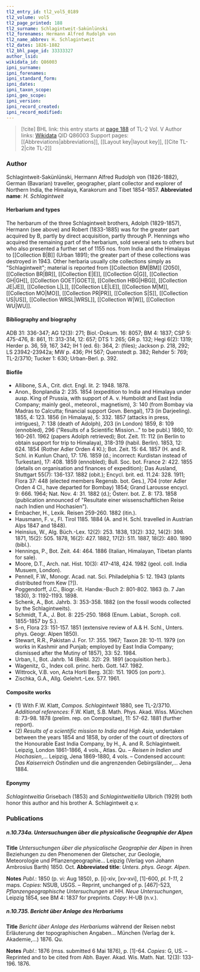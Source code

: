 ```yaml
---
tl2_entry_id: tl2_vol5_0189
tl2_volume: vol5
tl2_page_printed: 188
tl2_surname: Schlagintweit-Sakünlünski
tl2_forenames: Hermann Alfred Rudolph von
tl2_name_abbrev: H. Schlagintweit
tl2_dates: 1826-1882
tl2_bhl_page_id: 33333327
author_lsid: 
wikidata_id: Q86003
ipni_surname: 
ipni_forenames: 
ipni_standard_form: 
ipni_dates: 
ipni_taxon_scope: 
ipni_geo_scope: 
ipni_version: 
ipni_record_created: 
ipni_record_modified:
---
```


> [!cite] BHL link: this entry starts at [page 188](https://www.biodiversitylibrary.org/page/33333327) of TL-2 Vol. V
> Author links: [Wikidata](https://www.wikidata.org/wiki/Q86003) QID Q86003
> Support pages: [[Abbreviations|abbreviations]], [[Layout key|layout key]], [[Cite TL-2|cite TL-2]]

### Author

Schlagintweit-Sakünlünski, Hermann Alfred Rudolph von (1826-1882), German (Bavarian) traveller, geographer, plant collector and explorer of Northern India, the Himalaya, Karakorum and Tibet 1854-1857. 
**Abbreviated name**: *H. Schlagintweit*

#### Herbarium and types

The herbarum of the three Schlagintweit brothers, Adolph (1829-1857), Hermann (see above) and Robert (1833-1885) was for the greater part acquired by B, partly by direct acquisition, partly through P. Hennings who acquired the remaining part of the herbarium, sold several sets to others but who also presented a further set of 1155 nos. from India and the Himalayas to [[Collection B|B]] (Urban 1891); the greater part of these collections was destroyed in 1943. Other herbaria usually cite collections simply as "Schlagintweit"; material is reported from [[Collection BM|BM]] (2050), [[Collection BR|BR]], [[Collection E|E]], [[Collection G|G]], [[Collection GH|GH]], [[Collection GOET|GOET]], [[Collection HBG|HBG]], [[Collection JE|JE]], [[Collection L|L]], [[Collection LE|LE]], [[Collection M|M]], [[Collection MO|MO]], [[Collection PR|PR]], [[Collection S|S]], [[Collection US|US]], [[Collection WRSL|WRSL]], [[Collection W|W]], [[Collection WU|WU]].

#### Bibliography and biography

ADB 31: 336-347; AG 12(3): 271; Biol.-Dokum. 16: 8057; BM 4: 1837; CSP 5: 475-476, 8: 861, 11: 313-314, 12: 657; DTS 1: 265; GR p. 132; Hegi 6(2): 1319; Herder p. 36, 59, 167, 342; IH 1 (ed. 6): 364, 2: (files); Jackson p. 218, 292; LS 23942-23942a; MW p. 436; PH 567; Quenstedt p. 382; Rehder 5: 769; TL-2/3710; Tucker 1: 630; Urban-Berl. p. 392.

#### Biofile

- Allibone, S.A., Crit. dict. Engl. lit. 2: 1948. 1878.
- Anon., Bonplandia 2: 235. 1854 (expedition to India and Himalaya under ausp. King of Prussia, with support of A. v. Humboldt and East India Company; mainly geol., meteorol., magnetism), 3: 140 (from Bombay via Madras to Calcutta; financial support Govn. Bengal), 173 (in Darjeeling). 1855, 4: 123. 1856 (in Himalaya), 5: 332. 1857 (attacks in press, intrigues), 7: 138 (death of Adolph), 203 (in London) 1859, 8: 109 (ennobled), 296 ("Results of a Scientific Mission..." to be publ.) 1860, 10: 160-261. 1962 (papers Adolph retrieved); Bot. Zeit. 11: 112 (in Berlin to obtain support for trip to Himalaya), 318-319 (habil. Berlin). 1853, 12: 624. 1854 (Rother Adler Orden 4 Kl.); Bot. Zeit. 15: 64. 1857 (H. and R. Schl. in Kunlun Chan), 17: 176. 1859 (d.; incorrect: Kurdistan instead of Turkestan), 17: 408. 1859 (ennobled); Bull. Soc. bot. France 2: 422. 1855 (details on organisation and finances of expedition); Das Ausland, Stuttgart 55(7): 136-137. 1882 (obit.); Encycl. brit. ed. 11.24: 328. 1911; Flora 37: 448 (elected members Regensb. bot. Ges.), 704 (roter Adler Orden 4 Cl., have departed for Bombay) 1854; Grand Larousse encycl. 9: 666. 1964; Nat. Nov. 4: 31. 1882 (d.); Österr. bot. Z. 8: 173. 1858 (publication announced of "Resultate einer wissenschaftlichen Reise nach Indien und Hochasien").
- Embacher, H., Lexik. Reisen 259-260. 1882 (itin.).
- Hausmann, F. v., Fl. Tirol 1185. 1884 (A. and H. Schl. travelled in Austrian Alps 1847 and 1848).
- Heinsius, W., Alg. Büch.-Lex. 12(2): 253. 1838, 13(2): 332, 14(2): 398. 1871, 15(2): 505. 1878, 16(2): 427. 1882, 17(2): 511. 1887, 18(2): 480. 1890 (bibl.).
- Hennings, P., Bot. Zeit. 44: 464. 1886 (Italian, Himalayan, Tibetan plants for sale).
- Moore, D.T., Arch. nat. Hist. 10(3): 417-418, 424. 1982 (geol. coll. India Musuem, London).
- Pennell, F.W., Monogr. Acad. nat. Sci. Philadelphia 5: 12. 1943 (plants distributed from Kew \[?\]).
- Poggendorff, J.C., Biogr.-lit. Handw.-Buch 2: 801-802. 1863 (b. 7 Jan 1830), 3: 1192-1193. 1898.
- Schenk, A., Bot. Jahrb. 3: 353-358. 1882 (on the fossil woods collected by the Schlagintweits).
- Schmidt, T.A., J. Bot. 8: 225-250. 1868 (Enum. Labiat., Scroph. coll. 1855-1857 by S.).
- S-n, Flora 23: 151-157. 1851 (extensive review of A.& H. Schl., Unters. phys. Geogr. Alpen 1850).
- Stewart, R.R., Pakistan J. For. 17: 355. 1967; Taxon 28: 10-11. 1979 (on works in Kashmir and Punjab; employed by East India Company; dismissed after the Mutiny of 1857), 33: 52. 1984.
- Urban, I., Bot. Jahrb. 14 (Beibl. 32): 29. 1891 (acquisition herb.).
- Wagenitz, G., Index coll. princ. herb. Gott. 147. 1982.
- Wittrock, V.B. von, Acta Horti Berg. 3(3): 151. 1905 (on portr.).
- Zischka, G.A., Allg. Gelehrt.-Lex. 577. 1961.

#### Composite works

- (1) With F.W. Klatt, *Compos. Schlagintweit* 1880, see TL-2/3710. *Additional references*: F.W. Klatt, S.B. Math. Phys. Akad. Wiss. München 8: 73-98. 1878 (prelim. rep. on Compositae), 11: 57-62. 1881 (further report).
- (2) *Results of a scientific mission to India and High Asia*, undertaken between the years 1854 and 1858, by order of the court of directors of the Honourable East India Company, by H., A. and R. Schlagintweit. Leipzig, London 1861-1866, 4 vols., Atlas. Qu. – *Reisen in Indien und Hochasien*,... Leipzig, Jena 1869-1880, 4 vols. – Condensed account: *Das Kaiserreich Ostindien* und die angrenzenden Gebirgsländer,... Jena 1884.

#### Eponymy

*Schlagintweitia* Grisebach (1853) and *Schlagintweitiella* Ulbrich (1929) both honor this author and his brother A. Schlagintweit *q.v.*

### Publications

##### n.10.734a. Untersuchungen über die physicalische Geographie der Alpen

**Title**
*Untersuchungen über die physicalische Geographie der Alpen* in ihren Beziehungen zu den Phenomenen der Gletscher, zur Geologie, Meteorologie und Pflanzengeographie... Leipzig (Verlag von Johann Ambrosius Barth) 1850. Oct.
**Abbreviated title**: *Unters. phys. Geogr. Alpen*.

**Notes**
*Publ*.: 1850 (p. vi: Aug 1850), p. \[i\]-xiv, \[xv-xvi\], \[1\]-600, *pl. 1-11*, 2 maps. *Copies*: NSUB, USGS. – Reprint, unchanged of p. \[467\]-523, *Pflanzengeographische Untersuchungen* at HH.
*Neue Untersuchungen*, Leipzig 1854, see BM 4: 1837 for preprints. *Copy*: H-UB (n.v.).

##### n.10.735. Bericht über Anlage des Herbariums

**Title**
*Bericht über Anlage des Herbariums* während der Reisen nebst Erläuterung der topographischen Angaben... München (Verlag der k. Akademie,...) 1876. Qu.

**Notes**
*Publ*.: 1876 (mss. submitted 6 Mai 1876), p. \[1\]-64. *Copies*: G, US. – Reprinted and to be cited from Abh. Bayer. Akad. Wis. Math. Nat. 12(3): 133-196. 1876.

